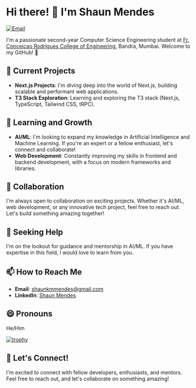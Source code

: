 # Hi there! 👋 I'm Shaun Mendes

[![Email](https://img.shields.io/badge/Email-shaunkmmendes%40gmail.com-red)](mailto:shaunkmmendes@gmail.com)


I'm a passionate second-year Computer Science Engineering student at [Fr. Conceicao Rodrigues College of Engineering](https://www.frcrce.ac.in/), Bandra, Mumbai. Welcome to my GitHub! 🚀

## 🔭 Current Projects

- **Next.js Projects**: I'm diving deep into the world of Next.js, building scalable and performant web applications.
- **T3 Stack Exploration**: Learning and exploring the T3 stack (Next.js, TypeScript, Tailwind CSS, tRPC).

## 🌱 Learning and Growth

- **AI/ML**: I'm looking to expand my knowledge in Artificial Intelligence and Machine Learning. If you're an expert or a fellow enthusiast, let's connect and collaborate!
- **Web Development**: Constantly improving my skills in frontend and backend development, with a focus on modern frameworks and libraries.

## 👯 Collaboration

I'm always open to collaboration on exciting projects. Whether it's AI/ML, web development, or any innovative tech project, feel free to reach out. Let's build something amazing together!

## 🤔 Seeking Help

I'm on the lookout for guidance and mentorship in AI/ML. If you have expertise in this field, I would love to learn from you.

## 📫 How to Reach Me

- **Email**: [shaunkmmendes@gmail.com](mailto:shaunkmmendes@gmail.com)
- **LinkedIn**: [Shaun Mendes](https://www.linkedin.com/in/shaun-mendes-2107521b0/)

## 😄 Pronouns

He/Him

<!-- [![Shaun's GitHub stats](https://github-readme-stats.vercel.app/api?username=MetaSonic001)](https://github.com/anuraghazra/github-readme-stats)
[![Top Langs](https://github-readme-stats.vercel.app/api/top-langs/?username=MetaSonic001)](https://github.com/anuraghazra/github-readme-stats) -->
[![trophy](https://github-profile-trophy.vercel.app/?username=MetaSonic001)](https://github.com/ryo-ma/github-profile-trophy)

## 📣 Let's Connect!

I'm excited to connect with fellow developers, enthusiasts, and mentors. Feel free to reach out, and let's collaborate on something amazing!
